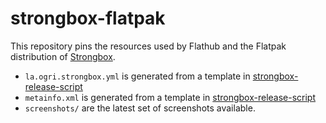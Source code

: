 # strongbox-flatpak

This repository pins the resources used by Flathub and the Flatpak distribution of [Strongbox](https://ogri.la).

* `la.ogri.strongbox.yml` is generated from a template in [strongbox-release-script](https://github.com/ogri-la/strongbox-release-script)
* `metainfo.xml` is generated from a template in [strongbox-release-script](https://github.com/ogri-la/strongbox-release-script)
* `screenshots/` are the latest set of screenshots available.
